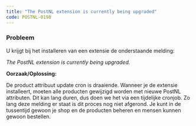 ```yaml
---
title: "The PostNL extension is currently being upgraded"
code: POSTNL-0198
---
```


<div class="columnLayout single" data-layout="single">
<div class="cell normal" data-type="normal">
<div class="innerCell">
<p><h3>Probleem</h3></p><p>U krijgt bij het installeren van een extensie de onderstaande melding:</p><p><em>The PostNL extension is currently being upgraded.</em></p><p><strong>Oorzaak/Oplossing:</strong></p><p>De product attribuut update cron is draaiende. Wanneer je de extensie installeert, moeten alle producten gewijzigd worden met nieuwe PostNL attributen. Dit kan lang duren, dus doen we het via een tijdelijke cronjob. Zo lang deze melding er staat is dit proces nog niet afgerond. Je kunt in de tussentijd gewoon je shop en de producten beheren en mensen kunnen gewoon bestellen.</p></div>
</div>
</div>